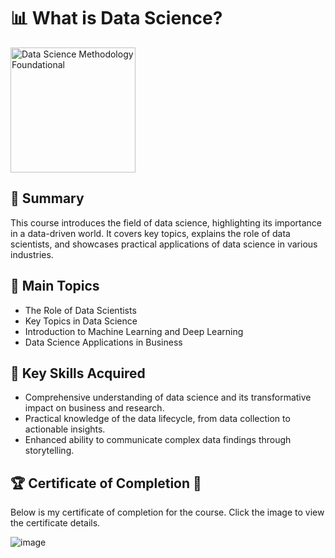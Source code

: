 # 📊 What is Data Science?

<img src="https://github.com/user-attachments/assets/363512eb-c9c3-431d-b0c2-c6f50fc9e01b" alt="Data Science Methodology Foundational" width="200">


## 📄 Summary
This course introduces the field of data science, highlighting its importance in a data-driven world. It covers key topics, explains the role of data scientists, and showcases practical applications of data science in various industries.

## 📑 Main Topics
- The Role of Data Scientists
- Key Topics in Data Science
- Introduction to Machine Learning and Deep Learning
- Data Science Applications in Business

## 🔑 Key Skills Acquired
- Comprehensive understanding of data science and its transformative impact on business and research.
- Practical knowledge of the data lifecycle, from data collection to actionable insights.
- Enhanced ability to communicate complex data findings through storytelling.

## 🏆 Certificate of Completion 🚀
Below is my certificate of completion for the course. Click the image to view the certificate details.

![image](https://github.com/user-attachments/assets/2403369f-c5d0-437c-97de-d8def428ce6d)
